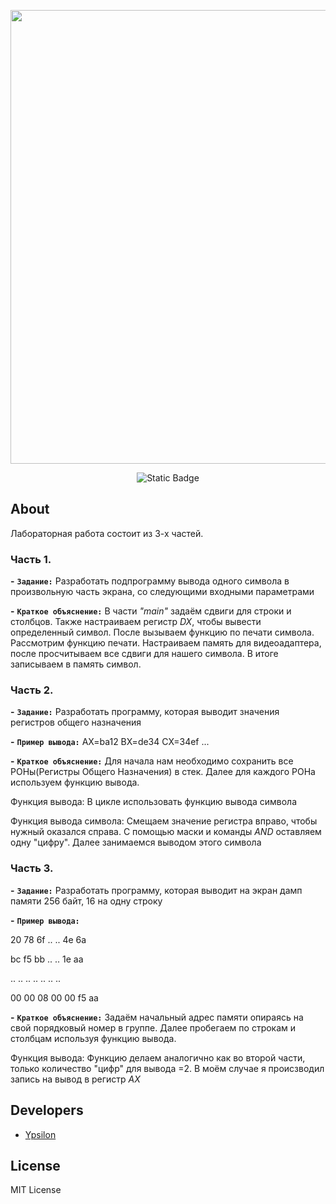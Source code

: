 <p align="center">
      <img src="https://i.ibb.co/VgqLdNG/lr-logo.png" width="726">
</p>

<p align="center">
   <img alt="Static Badge" src="https://img.shields.io/badge/Asm-FASM-blue?label=Asm&labelColor=%231303fc&color=%23ffffff">
</p>

## About

Лабораторная работа состоит из 3-х частей.

### Часть 1.
**-** **`Задание:`** Разработать подпрограмму вывода одного символа в произвольную часть экрана, со следующими входными параметрами

**-** **`Краткое объяснение:`** В части *"main"* задаём сдвиги для строки и столбцов. Также настраиваем регистр *DX*, чтобы вывести определенный символ. После вызываем функцию по печати символа.
Рассмотрим функцию печати. Настраиваем память для видеоадаптера, после просчитываем все сдвиги для нашего символа. В итоге записываем в память символ.


### Часть 2.
**-** **`Задание:`** Разработать программу, которая выводит значения регистров общего назначения

**-** **`Пример вывода:`**
AX=ba12
BX=de34
CX=34ef
...

**-** **`Краткое объяснение:`** Для начала нам необходимо сохранить все РОНы(Регистры Общего Назначения) в стек. Далее для каждого РОНа используем функцию вывода.

Функция вывода: В цикле использовать функцию вывода символа

Функция вывода символа: Смещаем значение регистра вправо, чтобы нужный оказался справа. С помощью маски и команды *AND* оставляем одну "цифру". Далее занимаемся выводом этого символа

### Часть 3.
**-** **`Задание:`** Разработать программу, которая выводит на экран дамп памяти 256 байт, 16 на одну строку

**-** **`Пример вывода:`**

20 78 6f .. .. 4e 6a

bc f5 bb .. .. 1e aa

.. .. .. .. .. .. ..

00 00 08 00 00 f5 aa


**-** **`Краткое объяснение:`** Задаём начальный адрес памяти опираясь на свой порядковый номер в группе. Далее пробегаем по строкам и столбцам используя функцию вывода.

Функция вывода: Функцию делаем аналогично как во второй части, только количество "цифр" для вывода =2. В моём случае я происзводил запись на вывод в регистр *AX*


## Developers

- [Ypsilon](https://github.com/YpsilonXX)

## License
MIT License
